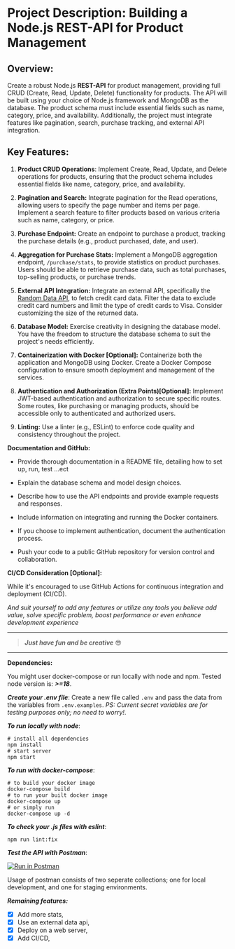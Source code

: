 # Project Description: Building a Node.js **REST-API** for Product Management

  

## Overview:

Create a robust Node.js **REST-API** for product management, providing full CRUD (Create, Read, Update, Delete) functionality for products. The API will be built using your choice of Node.js framework and MongoDB as the database. The product schema must include essential fields such as name, category, price, and availability. Additionally, the project must integrate features like pagination, search, purchase tracking, and external API integration.

  

## Key Features:

  

1. **Product CRUD Operations**: Implement Create, Read, Update, and Delete operations for products, ensuring that the product schema includes essential fields like name, category, price, and availability.

  

2. **Pagination and Search:** Integrate pagination for the Read operations, allowing users to specify the page number and items per page. Implement a search feature to filter products based on various criteria such as name, category, or price.

  

3. **Purchase Endpoint:** Create an endpoint to purchase a product, tracking the purchase details (e.g., product purchased, date, and user).

  

4. **Aggregation for Purchase Stats:** Implement a MongoDB aggregation endpoint, `/purchase/stats`, to provide statistics on product purchases. Users should be able to retrieve purchase data, such as total purchases, top-selling products, or purchase trends.

  

5. **External API Integration:** Integrate an external API, specifically the [Random Data API](https://random-data-api.com/api/v2/credit_cards?size=100), to fetch credit card data. Filter the data to exclude credit card numbers and limit the type of credit cards to Visa. Consider customizing the size of the returned data.

  

6. **Database Model:** Exercise creativity in designing the database model. You have the freedom to structure the database schema to suit the project's needs efficiently.

  

7. **Containerization with Docker [Optional]:** Containerize both the application and MongoDB using Docker. Create a Docker Compose configuration to ensure smooth deployment and management of the services.

  

8. **Authentication and Authorization (Extra Points)[Optional]:** Implement JWT-based authentication and authorization to secure specific routes. Some routes, like purchasing or managing products, should be accessible only to authenticated and authorized users.

  

9. **Linting:** Use a linter (e.g., ESLint) to enforce code quality and consistency throughout the project.

  

**Documentation and GitHub:**

  

- Provide thorough documentation in a README file, detailing how to set up, run, test ...ect

- Explain the database schema and model design choices.

- Describe how to use the API endpoints and provide example requests and responses.

- Include information on integrating and running the Docker containers.

- If you choose to implement authentication, document the authentication process.

- Push your code to a public GitHub repository for version control and collaboration.

  

**CI/CD Consideration [Optional]:**

  

While it's encouraged to use GitHub Actions for continuous integration and deployment (CI/CD).


*And suit yourself to add any features or utilize any tools you believe add value, solve specific problem, boost performance or even enhance development experience*

***

> ***Just have fun and be creative***  :sunglasses:

***


**Dependencies:**


You might user docker-compose or run locally with node and npm. Tested node version is: ***>=18***. 

***Create your .env file***:
Create a new file called `.env` and pass the data from the variables from `.env.examples`. *PS: Current secret variables are for testing purposes only; no need to worry!*.

***To run locally with node***:

```
# install all dependencies
npm install
# start server
npm start

```

***To run with docker-compose***:
```
# to build your docker image
docker-compose build
# to run your built docker image
docker-compose up
# or simply run
docker-compose up -d
```

***To check your .js files with eslint***:

`npm run lint:fix`

***Test the API with Postman***:


[![Run in Postman](https://run.pstmn.io/button.svg)](https://app.getpostman.com/run-collection/14850055-8e3f3af1-0d11-4f78-bef8-8a8c1b96ddce?action=collection%2Ffork&source=rip_markdown&collection-url=entityId%3D14850055-8e3f3af1-0d11-4f78-bef8-8a8c1b96ddce%26entityType%3Dcollection%26workspaceId%3D496bce40-0795-43f7-97da-f8678b26ab62)

Usage of postman consists of two seperate collections; one for local development, and one for staging environments.


***Remaining features:***

- [x] Add more stats,
- [x] Use an external data api,
- [x] Deploy on a web server,
- [x] Add CI/CD,
